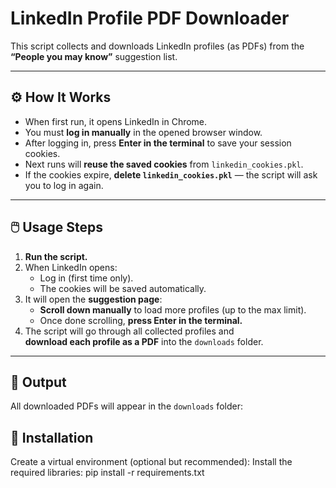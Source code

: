 # LinkedIn Profile PDF Downloader

This script collects and downloads LinkedIn profiles (as PDFs) from the **“People you may know”** suggestion list.

---

## ⚙️ How It Works
- When first run, it opens LinkedIn in Chrome.
- You must **log in manually** in the opened browser window.
- After logging in, press **Enter in the terminal** to save your session cookies.
- Next runs will **reuse the saved cookies** from `linkedin_cookies.pkl`.
- If the cookies expire, **delete `linkedin_cookies.pkl`** — the script will ask you to log in again.

---

## 🖱️ Usage Steps
1. **Run the script.**
2. When LinkedIn opens:
   - Log in (first time only).
   - The cookies will be saved automatically.
3. It will open the **suggestion page**:
   - **Scroll down manually** to load more profiles (up to the max limit).
   - Once done scrolling, **press Enter in the terminal.**
4. The script will go through all collected profiles and  
   **download each profile as a PDF** into the `downloads` folder.

---

## 📂 Output
All downloaded PDFs will appear in the `downloads` folder:


## 🧩 Installation
Create a virtual environment (optional but recommended):
Install the required libraries:
pip install -r requirements.txt

